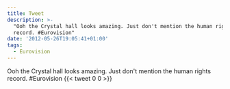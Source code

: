 ```yaml
---
title: Tweet
description: >-
  "Ooh the Crystal hall looks amazing. Just don't mention the human rights
  record. #Eurovision"
date: '2012-05-26T19:05:41+01:00'
tags:
  - Eurovision
---
```

Ooh the Crystal hall looks amazing. Just don't mention the human rights record. #Eurovision
      {{< tweet 0 0 >}}
    
